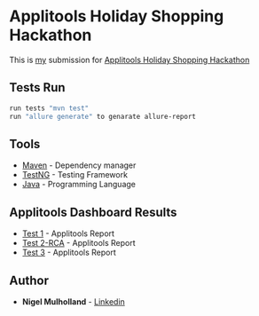 # Applitools Holiday Shopping Hackathon

This is [my](https://github.com/youvegotnigel/Holiday-Shopping-Hackathon) submission for [Applitools Holiday Shopping Hackathon](https://applitools.com/hackathon-v20-3-instructions/)<br />

## Tests Run
```bash
run tests "mvn test"
run "allure generate" to genarate allure-report
```

## Tools
* [Maven](https://maven.apache.org/) - Dependency manager
* [TestNG](https://testng.org/) - Testing Framework
* [Java](https://www.oracle.com/java/) - Programming Language

## Applitools Dashboard Results
* [Test 1](https://eyes.applitools.com/app/test-results/00000251795664784187/?accountId=1p8zOlnZ6EyoIKAg5g238Q~~) - Applitools Report
* [Test 2-RCA](
https://eyes.applitools.com/app/test-results/00000251795668489459/00000251795668457987/steps/1/edit?accountId=1p8zOlnZ6EyoIKAg5g238Q~~&diff=eyJkaWZmIjp7InRvcCI6NzM5LCJsZWZ0IjoyNDEsIndpZHRoIjoyMiwiaGVpZ2h0IjoxMX0sInZpZXdNb2RlIjoiZXhwZWN0ZWQifQ%3D%3D&mode=step-editor) - Applitools Report
* [Test 3](https://eyes.applitools.com/app/test-results/00000251795665443260/?accountId=1p8zOlnZ6EyoIKAg5g238Q~~) - Applitools Report

## Author
* **Nigel Mulholland** - [Linkedin](https://www.linkedin.com/in/nigel-mulholland/) 